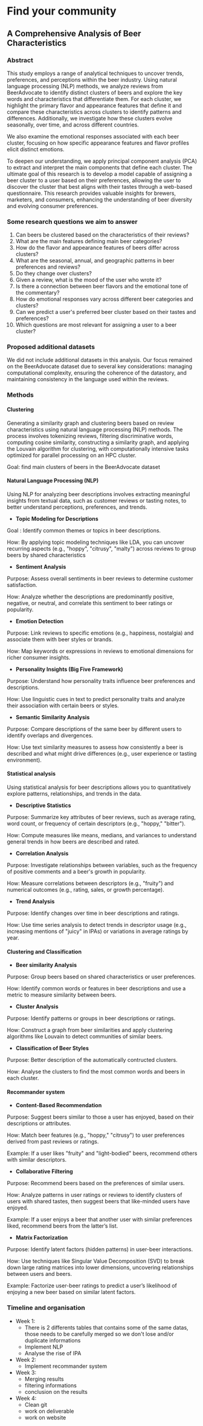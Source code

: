 
# Find your community
## A Comprehensive Analysis of Beer Characteristics

### Abstract
This study employs a range of analytical techniques to uncover trends, preferences, and perceptions within the beer industry. Using natural language processing (NLP) methods, we analyze reviews from BeerAdvocate to identify distinct clusters of beers and explore the key words and characteristics that differentiate them. For each cluster, we highlight the primary flavor and appearance features that define it and compare these characteristics across clusters to identify patterns and differences. Additionally, we investigate how these clusters evolve seasonally, over time, and across different countries.

We also examine the emotional responses associated with each beer cluster, focusing on how specific appearance features and flavor profiles elicit distinct emotions.

To deepen our understanding, we apply principal component analysis (PCA) to extract and interpret the main components that define each cluster. The ultimate goal of this research is to develop a model capable of assigning a beer cluster to a user based on their preferences, allowing the user to discover the cluster that best aligns with their tastes through a web-based questionnaire. This research provides valuable insights for brewers, marketers, and consumers, enhancing the understanding of beer diversity and evolving consumer preferences.

### Some research questions we aim to answer
1. Can beers be clustered based on the characteristics of their reviews?
2. What are the main features defining main beer categories?
3. How do the flavor and appearance features of beers differ across clusters?
4. What are the seasonal, annual, and geographic patterns in beer preferences and reviews?
5. Do they change over clusters?
6. Given a review, what is the mood of the user who wrote it?
7. Is there a connection between beer flavors and the emotional tone of the commentary?
8. How do emotional responses vary across different beer categories and clusters?
9. Can we predict a user's preferred beer cluster based on their tastes and preferences?
10. Which questions are most relevant for assigning a user to a beer cluster?

### Proposed additional datasets
We did not include additional datasets in this analysis. Our focus remained on the BeerAdvocate dataset due to several key considerations: managing computational complexity, ensuring the coherence of the datastory, and maintaining consistency in the language used within the reviews.

### Methods

#### Clustering

Generating a similarity graph and clustering beers based on review characteristics using natural language processing (NLP) methods. The process involves tokenizing reviews, filtering discriminative words, computing cosine similarity, constructing a similarity graph, and applying the Louvain algorithm for clustering, with computationally intensive tasks optimized for parallel processing on an HPC cluster.

Goal: find main clusters of beers in the BeerAdvocate dataset

#### Natural Language Processing (NLP)

Using NLP for analyzing beer descriptions involves extracting meaningful
insights from textual data, such as customer reviews or tasting notes,
to better understand perceptions, preferences, and trends.

- <b> Topic Modeling for Descriptions </b>

Goal : Identify common themes or topics in beer descriptions.

How: By applying topic modeling techniques like LDA,
you can uncover recurring aspects (e.g., "hoppy", "citrusy", "malty")
across reviews to group beers by shared characteristics

- <b> Sentiment Analysis </b>

Purpose: Assess overall sentiments in beer reviews to determine customer satisfaction.

How: Analyze whether the descriptions are predominantly positive, negative,
or neutral, and correlate this sentiment to beer ratings or popularity.

- <b> Emotion Detection </b>

Purpose: Link reviews to specific emotions (e.g., happiness, nostalgia)
and associate them with beer styles or brands.

How: Map keywords or expressions in reviews to emotional dimensions
for richer consumer insights.

- <b> Personality Insights (Big Five Framework) </b>

Purpose: Understand how personality traits influence
beer preferences and descriptions.

How: Use linguistic cues in text to predict personality traits and analyze their
association with certain beers or styles.

- <b> Semantic Similarity Analysis </b>

Purpose: Compare descriptions of the same beer by different users to
identify overlaps and divergences.

How: Use text similarity measures to assess how consistently a beer is
described and what might drive differences (e.g., user experience
or tasting environment).

#### Statistical analysis
Using statistical analysis for beer descriptions allows you
to quantitatively explore patterns,
relationships, and trends in the data. 

- <b> Descriptive Statistics </b>

Purpose: Summarize key attributes of beer reviews,
such as average rating, word count, or frequency of certain descriptors
(e.g., "hoppy," "bitter").

How: Compute measures like means, medians, and variances to understand
general trends in how beers are described and rated.

- <b> Correlation Analysis </b>

Purpose: Investigate relationships between variables,
such as the frequency of positive comments and a beer's growth
in popularity.

How: Measure correlations between descriptors (e.g., "fruity")
and numerical outcomes (e.g., rating, sales, or growth percentage).

- <b> Trend Analysis </b>

Purpose: Identify changes over time in beer descriptions and ratings.

How: Use time series analysis to detect trends in descriptor usage
(e.g., increasing mentions of "juicy" in IPAs) or variations in average
ratings by year.

#### Clustering and Classification

- <b> Beer similarity Analysis </b>

Purpose: Group beers based on shared characteristics or user preferences.

How: Identify common words or features in beer descriptions and use a metric to measure similarity between beers.

- <b> Cluster Analysis </b>

Purpose: Identify patterns or groups in beer descriptions or ratings.

How: Construct a graph from beer similarities and apply clustering algorithms like Louvain to detect communities of similar beers.

- <b> Classification of Beer Styles </b>

Purpose: Better description of the automatically contructed clusters.

How: Analyse the clusters to find the most common words and beers in each cluster.

#### Recommander system
- <b> Content-Based Recommendation </b>

Purpose: Suggest beers similar to those a user has enjoyed,
based on their descriptions or attributes.

How: Match beer features (e.g., "hoppy," "citrusy") to user preferences
derived from past reviews or ratings.

Example: If a user likes "fruity" and "light-bodied" beers,
recommend others with similar descriptors.

- <b> Collaborative Filtering </b>

Purpose: Recommend beers based on the preferences of similar users.

How: Analyze patterns in user ratings or reviews to identify clusters
of users with shared tastes, then suggest beers that like-minded users
have enjoyed.

Example: If a user enjoys a beer that another user with similar preferences
liked, recommend beers from the latter’s list.

- <b> Matrix Factorization </b>

Purpose: Identify latent factors (hidden patterns) in user-beer interactions.

How: Use techniques like Singular Value Decomposition (SVD) to break down
large rating matrices into lower dimensions, uncovering relationships between
users and beers.

Example: Factorize user-beer ratings to predict a user’s likelihood
of enjoying a new beer based on similar latent factors.

### Timeline and organisation
- Week 1: 
  - There is 2 differents tables that contains some of the same datas, those
  needs to be carefully merged so we don't lose and/or duplicate informations
  - Implement NLP
  - Analyse the rise of IPA
- Week 2:
  - Implement recommander system
- Week 3: 
  - Merging results
  - filtering informations
  - conclusion on the results
- Week 4:
  - Clean git
  - work on deliverable
  - work on website

